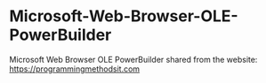 # Microsoft-Web-Browser-OLE-PowerBuilder
Microsoft Web Browser OLE PowerBuilder
shared from the website: https://programmingmethodsit.com
